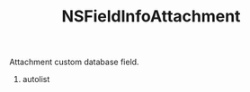 ﻿---
uid: crmscript_ref_NSFieldInfoAttachment
title: NSFieldInfoAttachment
intellisense: Void.NSFieldInfoAttachment
keywords: NSFieldInfoAttachment
so.topic: reference
---

Attachment custom database field.

1. autolist 

